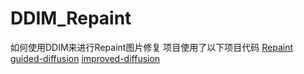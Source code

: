 # DDIM_Repaint
如何使用DDIM来进行Repaint图片修复
项目使用了以下项目代码
[Repaint](https://github.com/andreas128/RePaint)
[guided-diffusion](https://github.com/openai/guided-diffusion)
[improved-diffusion](https://github.com/openai/improved-diffusion)

